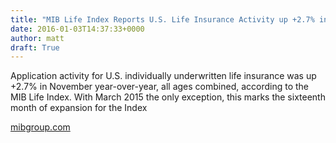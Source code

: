 ```yaml
---
title: "MIB Life Index Reports U.S. Life Insurance Activity up +2.7% in November"
date: 2016-01-03T14:37:33+0000
author: matt
draft: True
---
```

Application activity for U.S. individually underwritten life insurance was up +2.7% in November year-over-year, all ages combined, according to the MIB Life Index. With March 2015 the only exception, this marks the sixteenth month of expansion for the Index

[ mibgroup.com ]( http://www.mibgroup.com/riskanalytics/life_index_pr.html )
